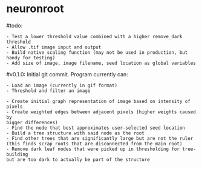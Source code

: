 # neuronroot

#todo:

    - Test a lower threshold value combined with a higher remove_dark threshold
    - Allow .tif image input and output
    - Build native scaling function (may not be used in production, but handy for testing)
    - Add size of image, image filename, seed location as global variables

#v0.1.0:
Initial git commit. Program currently can:

    - Load an image (currently in gif format)
    - Threshold and filter an image
    
    - Create initial graph representation of image based on intensity of pixels
    - Create weighted edges between adjacent pixels (higher weights caused by 
    bigger differences)
    - Find the node that best approximates user-selected seed location
    - Build a tree structure with said node as the root
    - Find other trees that are significantly large but are not the ruler 
    (this finds scrap roots that are disconnected from the main root)
    - Remove dark leaf nodes that were picked up in thresholding for tree-building
    but are too dark to actually be part of the structure
    